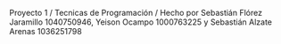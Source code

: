 Proyecto 1 / Tecnicas de Programación / Hecho por Sebastián Flórez Jaramillo 1040750946, Yeison Ocampo 1000763225 y Sebastián Alzate Arenas 1036251798 
